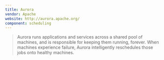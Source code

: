 ```yaml
---
title: Aurora
vendor: Apache
website: http://aurora.apache.org/
component: scheduling
---
```

> Aurora runs applications and services across a shared pool of machines, and is responsible for keeping them running, forever. When machines experience failure, Aurora intelligently reschedules those jobs onto healthy machines.
